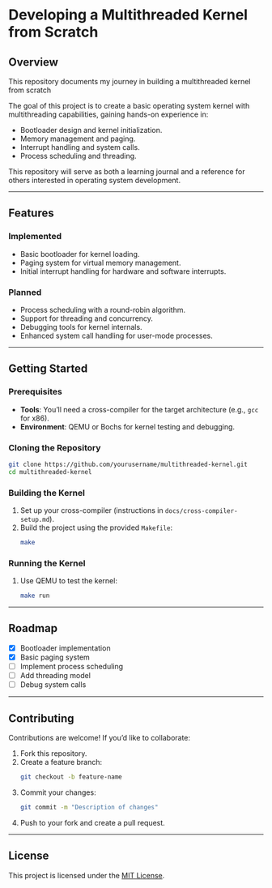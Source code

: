 
# Developing a Multithreaded Kernel from Scratch  

## Overview  
This repository documents my journey in building a multithreaded kernel from scratch

The goal of this project is to create a basic operating system kernel with multithreading capabilities, gaining hands-on experience in:  
- Bootloader design and kernel initialization.  
- Memory management and paging.  
- Interrupt handling and system calls.  
- Process scheduling and threading.  

This repository will serve as both a learning journal and a reference for others interested in operating system development.  

---

## Features  

### Implemented  
- Basic bootloader for kernel loading.  
- Paging system for virtual memory management.  
- Initial interrupt handling for hardware and software interrupts.  

### Planned  
- Process scheduling with a round-robin algorithm.  
- Support for threading and concurrency.  
- Debugging tools for kernel internals.  
- Enhanced system call handling for user-mode processes.  

---

## Getting Started  

### Prerequisites  
- **Tools**: You’ll need a cross-compiler for the target architecture (e.g., `gcc` for x86).  
- **Environment**: QEMU or Bochs for kernel testing and debugging.  

### Cloning the Repository  
```bash
git clone https://github.com/yourusername/multithreaded-kernel.git
cd multithreaded-kernel
```

### Building the Kernel  
1. Set up your cross-compiler (instructions in `docs/cross-compiler-setup.md`).  
2. Build the project using the provided `Makefile`:  
   ```bash
   make
   ```

### Running the Kernel  
1. Use QEMU to test the kernel:  
   ```bash
   make run
   ```  

---

## Roadmap  

- [x] Bootloader implementation  
- [x] Basic paging system  
- [ ] Implement process scheduling  
- [ ] Add threading model  
- [ ] Debug system calls  

---

## Contributing  
Contributions are welcome! If you’d like to collaborate:  
1. Fork this repository.  
2. Create a feature branch:  
   ```bash
   git checkout -b feature-name
   ```  
3. Commit your changes:  
   ```bash
   git commit -m "Description of changes"
   ```  
4. Push to your fork and create a pull request.  

---

## License  
This project is licensed under the [MIT License](LICENSE).  
